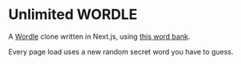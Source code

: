 # Unlimited WORDLE

A [Wordle](https://www.nytimes.com/games/wordle/index.html) clone written in Next.js, using [this word bank](https://gist.github.com/shmookey/b28e342e1b1756c4700f42f17102c2ff).
  
Every page load uses a new random secret word you have to guess.